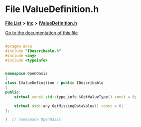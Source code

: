

# File IValueDefinition.h

[**File List**](files.md) **>** [**Inc**](dir_e48a3e9a07fc2444cdac51c67822643f.md) **>** [**IValueDefinition.h**](_i_value_definition_8h.md)

[Go to the documentation of this file](_i_value_definition_8h.md)


```C++

#pragma once
#include "IDescribable.h"
#include <any>
#include <typeinfo>


namespace OpenOasis
{
class IValueDefinition : public IDescribable
{
public:
    virtual const std::type_info &GetValueType() const = 0;

    virtual std::any GetMissingDataValue() const = 0;
};

}  // namespace OpenOasis
```



